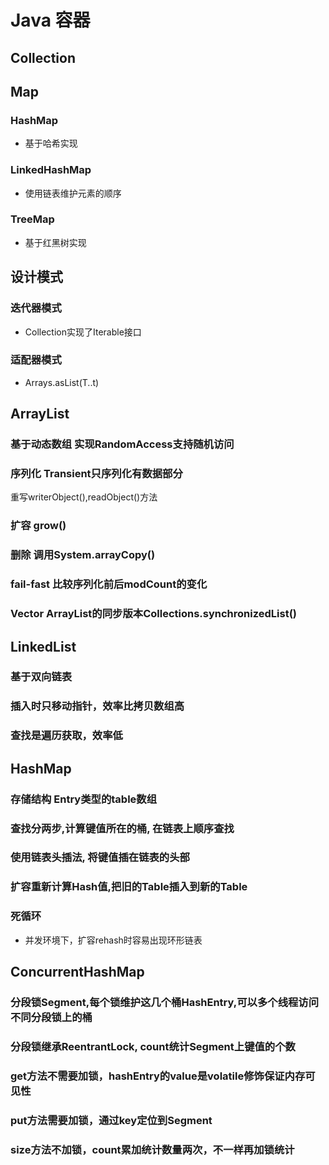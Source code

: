 # Java 容器

## Collection

## Map

### HashMap

- 基于哈希实现

### LinkedHashMap

- 使用链表维护元素的顺序

### TreeMap

- 基于红黑树实现

## 设计模式

### 迭代器模式

- Collection实现了Iterable接口

### 适配器模式

- Arrays.asList(T..t)

## ArrayList

### 基于动态数组 实现RandomAccess支持随机访问

### 序列化 Transient只序列化有数据部分 
重写writerObject(),readObject()方法

### 扩容 grow()

### 删除 调用System.arrayCopy()

### fail-fast 比较序列化前后modCount的变化

### Vector ArrayList的同步版本Collections.synchronizedList()

## LinkedList

### 基于双向链表

### 插入时只移动指针，效率比拷贝数组高

### 查找是遍历获取，效率低

## HashMap

### 存储结构 Entry类型的table数组

### 查找分两步,计算键值所在的桶, 在链表上顺序查找

### 使用链表头插法, 将键值插在链表的头部

### 扩容重新计算Hash值,把旧的Table插入到新的Table 

### 死循环

- 并发环境下，扩容rehash时容易出现环形链表

## ConcurrentHashMap

### 分段锁Segment,每个锁维护这几个桶HashEntry,可以多个线程访问不同分段锁上的桶

### 分段锁继承ReentrantLock, count统计Segment上键值的个数

### get方法不需要加锁，hashEntry的value是volatile修饰保证内存可见性

### put方法需要加锁，通过key定位到Segment

### size方法不加锁，count累加统计数量两次，不一样再加锁统计

